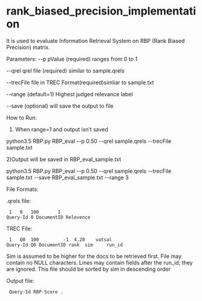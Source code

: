 ﻿# rank_biased_precision_implementation
It is used to evaluate Information Retrieval System on RBP (Rank Biased Precision) matrix.

Parameters:
--p         pValue (required) ranges from 0 to 1


--qrel      qrel file (required) similar to sample.qrels


--trecFile  file in TREC Format(required)simliar to sample.txt 


--range     (default=1) Highest judged relevance label


--save      (optional) will save the output to file

How to Run:

1) When range=1 and output isn’t saved

python3.5 RBP.py RBP_eval --p 0.50 --qrel sample.qrels --trecFile sample.txt

2)Output will be saved in RBP_eval_sample.txt

python3.5 RBP.py RBP_eval --p 0.50 --qrel sample.qrels --trecFile sample.txt --save RBP_eval_sample.txt --range 3


File Formats:

.qrels file:

	 1   0   100       1
    Query-Id 0 DocumentID Relevence

TREC File:

	 1   Q0  100         -1  4.20    vatsal
    Query-Id Q0 DocumentID rank  sim     run_id
Sim is assumed to be higher for the docs to be retrieved first. 
File may contain no NULL characters. 
Lines may contain fields after the run_id; they are ignored.
This file should be sorted by sim in descending order

Output file: 
     
     Query-Id RBP-Score .

